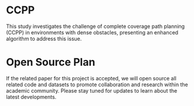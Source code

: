 # CCPP
This study investigates the challenge of complete coverage path planning (CCPP) in environments with dense obstacles, presenting an enhanced algorithm to address this issue.

# Open Source Plan
If the related paper for this project is accepted, we will open source all related code and datasets to promote collaboration and research within the academic community. Please stay tuned for updates to learn about the latest developments.
